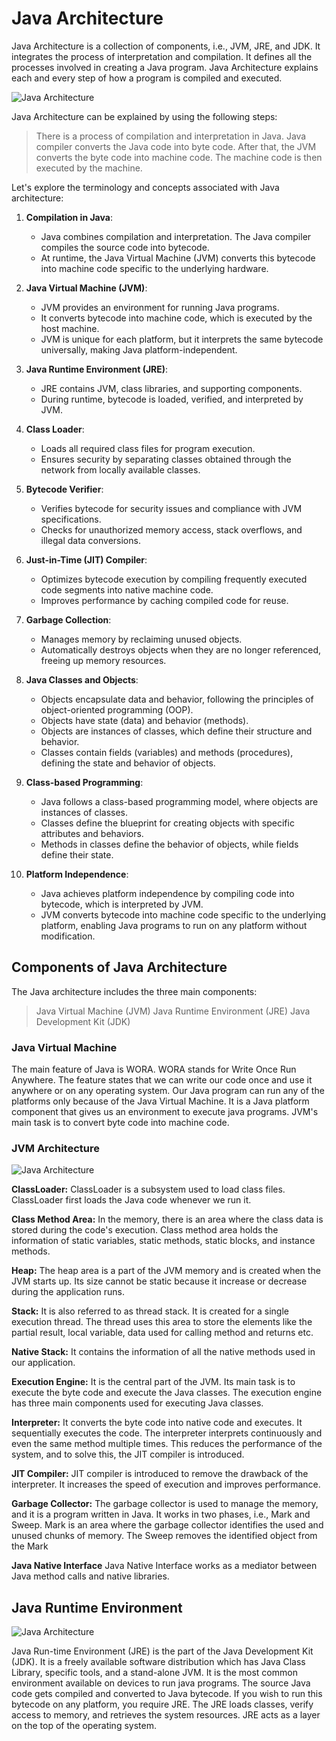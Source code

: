 # Java Architecture

Java Architecture is a collection of components, i.e., JVM, JRE, and JDK. It integrates the process of interpretation and compilation. It defines all the processes involved in creating a Java program. Java Architecture explains each and every step of how a program is compiled and executed.

![Java Architecture](/img/android/java-architecture.png)

Java Architecture can be explained by using the following steps:

> There is a process of compilation and interpretation in Java.
> Java compiler converts the Java code into byte code.
> After that, the JVM converts the byte code into machine code.
> The machine code is then executed by the machine.

Let's explore the terminology and concepts associated with Java architecture:

1. **Compilation in Java**:

   - Java combines compilation and interpretation. The Java compiler compiles the source code into bytecode.
   - At runtime, the Java Virtual Machine (JVM) converts this bytecode into machine code specific to the underlying hardware.

2. **Java Virtual Machine (JVM)**:

   - JVM provides an environment for running Java programs.
   - It converts bytecode into machine code, which is executed by the host machine.
   - JVM is unique for each platform, but it interprets the same bytecode universally, making Java platform-independent.

3. **Java Runtime Environment (JRE)**:

   - JRE contains JVM, class libraries, and supporting components.
   - During runtime, bytecode is loaded, verified, and interpreted by JVM.

4. **Class Loader**:

   - Loads all required class files for program execution.
   - Ensures security by separating classes obtained through the network from locally available classes.

5. **Bytecode Verifier**:

   - Verifies bytecode for security issues and compliance with JVM specifications.
   - Checks for unauthorized memory access, stack overflows, and illegal data conversions.

6. **Just-in-Time (JIT) Compiler**:

   - Optimizes bytecode execution by compiling frequently executed code segments into native machine code.
   - Improves performance by caching compiled code for reuse.

7. **Garbage Collection**:

   - Manages memory by reclaiming unused objects.
   - Automatically destroys objects when they are no longer referenced, freeing up memory resources.

8. **Java Classes and Objects**:

   - Objects encapsulate data and behavior, following the principles of object-oriented programming (OOP).
   - Objects have state (data) and behavior (methods).
   - Objects are instances of classes, which define their structure and behavior.
   - Classes contain fields (variables) and methods (procedures), defining the state and behavior of objects.

9. **Class-based Programming**:

   - Java follows a class-based programming model, where objects are instances of classes.
   - Classes define the blueprint for creating objects with specific attributes and behaviors.
   - Methods in classes define the behavior of objects, while fields define their state.

10. **Platform Independence**:
    - Java achieves platform independence by compiling code into bytecode, which is interpreted by JVM.
    - JVM converts bytecode into machine code specific to the underlying platform, enabling Java programs to run on any platform without modification.

## Components of Java Architecture

The Java architecture includes the three main components:

> Java Virtual Machine (JVM)
> Java Runtime Environment (JRE)
> Java Development Kit (JDK)

### Java Virtual Machine

The main feature of Java is WORA. WORA stands for Write Once Run Anywhere. The feature states that we can write our code once and use it anywhere or on any operating system. Our Java program can run any of the platforms only because of the Java Virtual Machine. It is a Java platform component that gives us an environment to execute java programs. JVM's main task is to convert byte code into machine code.

### JVM Architecture

![Java Architecture](/img/android/java-architecture2.png)

**ClassLoader:** ClassLoader is a subsystem used to load class files. ClassLoader first loads the Java code whenever we run it.

**Class Method Area:** In the memory, there is an area where the class data is stored during the code's execution. Class method area holds the information of static variables, static methods, static blocks, and instance methods.

**Heap:** The heap area is a part of the JVM memory and is created when the JVM starts up. Its size cannot be static because it increase or decrease during the application runs.

**Stack:** It is also referred to as thread stack. It is created for a single execution thread. The thread uses this area to store the elements like the partial result, local variable, data used for calling method and returns etc.

**Native Stack:** It contains the information of all the native methods used in our application.

**Execution Engine:** It is the central part of the JVM. Its main task is to execute the byte code and execute the Java classes. The execution engine has three main components used for executing Java classes.

**Interpreter:** It converts the byte code into native code and executes. It sequentially executes the code. The interpreter interprets continuously and even the same method multiple times. This reduces the performance of the system, and to solve this, the JIT compiler is introduced.

**JIT Compiler:** JIT compiler is introduced to remove the drawback of the interpreter. It increases the speed of execution and improves performance.

**Garbage Collector:** The garbage collector is used to manage the memory, and it is a program written in Java. It works in two phases, i.e., Mark and Sweep. Mark is an area where the garbage collector identifies the used and unused chunks of memory. The Sweep removes the identified object from the Mark

**Java Native Interface**
Java Native Interface works as a mediator between Java method calls and native libraries.

## Java Runtime Environment

![Java Architecture](/img/android/java-architecture2.png)

Java Run-time Environment (JRE) is the part of the Java Development Kit (JDK). It is a freely available software distribution which has Java Class Library, specific tools, and a stand-alone JVM. It is the most common environment available on devices to run java programs. The source Java code gets compiled and converted to Java bytecode. If you wish to run this bytecode on any platform, you require JRE. The JRE loads classes, verify access to memory, and retrieves the system resources. JRE acts as a layer on the top of the operating system.
